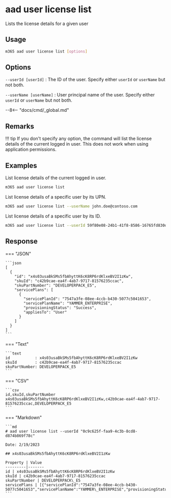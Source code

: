 # aad user license list

Lists the license details for a given user

## Usage

```sh
m365 aad user license list [options]
```

## Options

`--userId [userId]`
: The ID of the user. Specify either `userId` or `userName` but not both.

`--userName [userName]`
: User principal name of the user. Specify either `userId` or `userName` but not both.

--8<-- "docs/cmd/_global.md"

## Remarks

!!! tip
    If you don't specify any option, the command will list the license details of the current logged in user. This does not work when using application permissions.

## Examples

List license details of the current logged in user.

```sh
m365 aad user license list
```

List license details of a specific user by its UPN.

```sh
m365 aad user license list --userName john.doe@contoso.com
```

List license details of a specific user by its ID.

```sh
m365 aad user license list --userId 59f80e08-24b1-41f8-8586-16765fd830d3
```

## Response

=== "JSON"

    ```json
    [
      {
        "id": "x4s03usaBkSMs5fbAhyttK6cK8RP6rdKlxeBV2I1zKw",
        "skuId": "c42b9cae-ea4f-4ab7-9717-81576235ccac",
        "skuPartNumber": "DEVELOPERPACK_E5",
        "servicePlans": [
          {
            "servicePlanId": "7547a3fe-08ee-4ccb-b430-5077c5041653",
            "servicePlanName": "YAMMER_ENTERPRISE",
            "provisioningStatus": "Success",
            "appliesTo": "User"
          }
        ]
      }
    ]
    ```

=== "Text"

    ```text
    id           : x4s03usaBkSMs5fbAhyttK6cK8RP6rdKlxeBV2I1zKw
    skuId        : c42b9cae-ea4f-4ab7-9717-81576235ccac
    skuPartNumber: DEVELOPERPACK_E5
    ```

=== "CSV"

    ```csv
    id,skuId,skuPartNumber
    x4s03usaBkSMs5fbAhyttK6cK8RP6rdKlxeBV2I1zKw,c42b9cae-ea4f-4ab7-9717-81576235ccac,DEVELOPERPACK_E5
    ```

=== "Markdown"

    ```md
    # aad user license list --userId "0c9c625f-faa9-4c3b-8cd8-d874b869f78c"

    Date: 2/19/2023

    ## x4s03usaBkSMs5fbAhyttK6cK8RP6rdKlxeBV2I1zKw

    Property | Value
    ---------|-------
    id | x4s03usaBkSMs5fbAhyttK6cK8RP6rdKlxeBV2I1zKw
    skuId | c42b9cae-ea4f-4ab7-9717-81576235ccac
    skuPartNumber | DEVELOPERPACK\_E5
    servicePlans | [{"servicePlanId":"7547a3fe-08ee-4ccb-b430-5077c5041653","servicePlanName":"YAMMER\_ENTERPRISE","provisioningStatus":"Success","appliesTo":"User"}]
    ```
